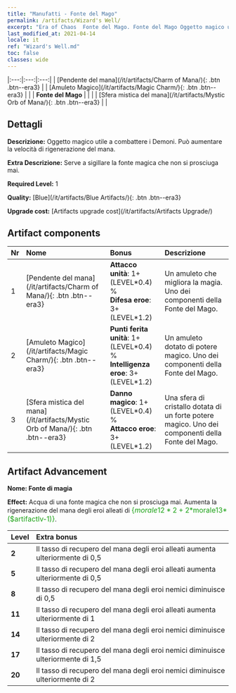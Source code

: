 ```yaml
---
title: "Manufatti - Fonte del Mago"
permalink: /artifacts/Wizard's Well/
excerpt: "Era of Chaos  Fonte del Mago. Fonte del Mago Oggetto magico utile a combattere i Demoni. Può aumentare la velocità di rigenerazione del mana."
last_modified_at: 2021-04-14
locale: it
ref: "Wizard's Well.md"
toc: false
classes: wide
---
```


  |:---:|:---:|:---:| 
  | [Pendente del mana](/it/artifacts/Charm of Mana/){: .btn .btn--era3} |   | [Amuleto Magico](/it/artifacts/Magic Charm/){: .btn .btn--era3} | 
  |   | **Fonte del Mago** |  | 
  |   | [Sfera mistica del mana](/it/artifacts/Mystic Orb of Mana/){: .btn .btn--era3} |   | 


## Dettagli

 **Descrizione:** Oggetto magico utile a combattere i Demoni. Può aumentare la velocità di rigenerazione del mana.

 **Extra Descrizione:** Serve a sigillare la fonte magica che non si prosciuga mai.

 **Required Level:** 1

 **Quality:** [Blue](/it/artifacts/Blue Artifacts/){: .btn .btn--era3}

 **Upgrade cost:** [Artifacts upgrade cost](/it/artifacts/Artifacts Upgrade/)



## Artifact components

  | Nr |    Nome    |   Bonus | Descrizione | 
  |:---|:-----------|:--------|:------------| 
  | 1 | [Pendente del mana](/it/artifacts/Charm of Mana/){: .btn .btn--era3} | **Attacco unità**: 1+(LEVEL\*0.4) %<br/>**Difesa eroe**: 3+(LEVEL\*1.2) | Un amuleto che migliora la magia. Uno dei componenti della Fonte del Mago. | 
  | 2 | [Amuleto Magico](/it/artifacts/Magic Charm/){: .btn .btn--era3} | **Punti ferita unità**: 1+(LEVEL\*0.4) %<br/>**Intelligenza eroe**: 3+(LEVEL\*1.2) | Un amuleto dotato di potere magico. Uno dei componenti della Fonte del Mago. | 
  | 3 | [Sfera mistica del mana](/it/artifacts/Mystic Orb of Mana/){: .btn .btn--era3} | **Danno magico**: 1+(LEVEL\*0.4) %<br/>**Attacco eroe**: 3+(LEVEL\*1.2) | Una sfera di cristallo dotata di un forte potere magico. Uno dei componenti della Fonte del Mago. | 


## Artifact Advancement

 **Nome: Fonte di magia**

 **Effect:** Acqua di una fonte magica che non si prosciuga mai. Aumenta la rigenerazione del mana degli eroi alleati di <span style="color: #1ca216;font-size:16px">{$morale12*2+2*$morale13*($artifactlv-1)}</span>.

  |  Level  |    Extra bonus  | 
  |:--------|:----------------| 
  | **2** | Il tasso di recupero del mana degli eroi alleati aumenta ulteriormente di 0,5 | 
  | **5** | Il tasso di recupero del mana degli eroi alleati aumenta ulteriormente di 0,5 | 
  | **8** | Il tasso di recupero del mana degli eroi nemici diminuisce di 0,5 | 
  | **11** | Il tasso di recupero del mana degli eroi alleati aumenta ulteriormente di 1 | 
  | **14** | Il tasso di recupero del mana degli eroi nemici diminuisce ulteriormente di 2 | 
  | **17** | Il tasso di recupero del mana degli eroi nemici diminuisce ulteriormente di 1,5 | 
  | **20** | Il tasso di recupero del mana degli eroi nemici diminuisce ulteriormente di 2 | 
